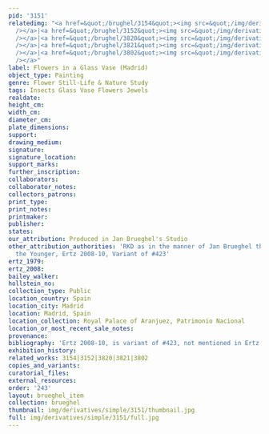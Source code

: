 ```yaml
---
pid: '3151'
relatedimg: "<a href=&quot;/brughel/3154&quot;><img src=&quot;/img/derivatives/simple/3154/thumbnail.jpg&quot;
  /></a>|<a href=&quot;/brughel/3152&quot;><img src=&quot;/img/derivatives/simple/3152/thumbnail.jpg&quot;
  /></a>|<a href=&quot;/brughel/3820&quot;><img src=&quot;/img/derivatives/simple/3820/thumbnail.jpg&quot;
  /></a>|<a href=&quot;/brughel/3821&quot;><img src=&quot;/img/derivatives/simple/3821/thumbnail.jpg&quot;
  /></a>|<a href=&quot;/brughel/3802&quot;><img src=&quot;/img/derivatives/simple/3802/thumbnail.jpg&quot;
  /></a>"
label: Flowers in a Glass Vase (Madrid)
object_type: Painting
genre: Flower Still-Life & Nature Study
tags: Insects Glass Vase Flowers Jewels
realdate: 
height_cm: 
width_cm: 
diameter_cm: 
plate_dimensions: 
support: 
drawing_medium: 
signature: 
signature_location: 
support_marks: 
further_inscription: 
collaborators: 
collaborator_notes: 
collectors_patrons: 
print_type: 
print_notes: 
printmaker: 
publisher: 
states: 
our_attribution: Produced in Jan Brueghel's Studio
other_attribution_authorities: 'RKD as in the manner of Jan Brueghel the Elder; possibly
  the Younger, Ertz 2008-10, Variant of #423'
ertz_1979: 
ertz_2008: 
bailey_walker: 
hollstein_no: 
collection_type: Public
location_country: Spain
location_city: Madrid
location: Madrid, Spain
location_collection: Royal Palace of Aranjuez, Patrimonio Nacional
location_or_most_recent_sale_notes: 
provenance: 
bibliography: 'Ertz 2008-10, is variant of #423, not mentioned in Ertz'
exhibition_history: 
related_works: 3154|3152|3820|3821|3802
copies_and_variants: 
curatorial_files: 
external_resources: 
order: '243'
layout: brueghel_item
collection: brueghel
thumbnail: img/derivatives/simple/3151/thumbnail.jpg
full: img/derivatives/simple/3151/full.jpg
---
```

